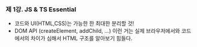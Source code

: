 ### 제 1강. JS & TS Essential
- 코드와 UI(HTML,CSS)는 가능한 한 최대한 분리할 것!
- DOM API (createElement, addChild, ...) 이런 거는 실제 브라우저에서와 코드에서의 차이가 심해서 HTML 구조를 알아보기 힘들다.